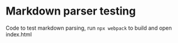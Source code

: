 # Markdown parser testing

Code to test markdown parsing, run `npx webpack` to build and open index.html
